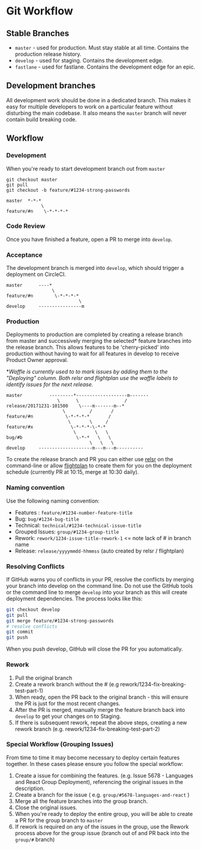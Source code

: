 # Git Workflow

## Stable Branches
- `master` - used for production. Must stay stable at all time. Contains the production release history.
- `develop` - used for staging. Contains the development edge.
- `fastlane` - used for fastlane. Contains the development edge for an epic.

## Development branches
All development work should be done in a dedicated branch. This 
makes it easy for multiple developers to work on a particular feature without 
disturbing the main codebase. It also means the `master` branch will never 
contain build breaking code. 

## Workflow
### Development
When you're ready to start development branch out from `master`

```
git checkout master
git pull
git checkout -b feature/#1234-strong-passwords
```

```
master  *-*-*
             \
feature/#n    \-*-*-*-*
```

### Code Review
Once you have finished a feature, open a PR to merge into `develop`.

### Acceptance
The development branch is merged into `develop`, which should trigger a deployment
on CircleCI.

```
master      ----*
                 \
feature/#n        \-*-*-*-*
                           \
develop     ----------------m
```

### Production
Deployments to production are completed by creating a release branch from master and
successively merging the selected\* feature branches into the release branch. This allows features
to be 'cherry-picked' into production without having to wait for all features in develop
to receive Product Owner approval. 

\**Waffle is currently used to to mark issues by adding them to the "Deploying" column. Both relsr and flightplan use the
waffle labels to identify issues for the next release.*

```
master          ---------*-------------------m-------
                   \      \                 /
release/20171231-101500    \----m-------m--*
                     \         /       /
feature/#n            \-*-*-*-*       / 
                       \       \     / 
feature/#x              \-*-*-*-\-*-* 
                         \       \   \ 
bug/#b                    \-*-*   \   \ 
                               \   \   \ 
develop     --------------------m---m---m----------
```

To create the release branch and PR you can either use [relsr](https://github.com/jcleary/relsr) on the command-line or allow [flightplan](https://flightplan.createl.io) to create
them for you on the deployment schedule (currently PR at 10:15, merge at 10:30 daily).

### Naming convention
Use the following naming convention:
- Features : `feature/#1234-number-feature-title`
- Bug: `bug/#1234-bug-title`
- Technical: `technical/#1234-technical-issue-title`
- Grouped Issues: `group/#1234-group-title`
- Rework: `rework/1234-issue-title-rework-1` <= note lack of # in branch name
- Release: `release/yyyymmdd-hhmmss` (auto created by relsr / flightplan)

### Resolving Conflicts
If GitHub warns you of conflicts in your PR, resolve the conflicts by merging your branch into develop on the command line. 
Do not use the GitHub tools or the command line to merge `develop` into your branch as this will create deployment dependencies. 
The process looks like this:
```bash
git checkout develop
git pull
git merge feature/#1234-strong-passwords
# resolve conflicts
git commit
git push
```

When you push develop, GitHub will close the PR for you automatically. 

### Rework
1. Pull the original branch
1. Create a rework branch without the # (e.g rework/1234-fix-breaking-test-part-1)
1. When ready, open the PR back to the original branch - this will ensure the PR is just for the most recent changes.
1. After the PR is merged, manually merge the feature branch back into `develop` to get your changes on to Staging.
1. If there is subsequent rework, repeat the above steps, creating a new rework branch (e.g. rework/1234-fix-breaking-test-part-2)

### Special Workflow (Grouping Issues)
From time to time it may become necessary to deploy certain features together. In these cases please ensure you follow the special workflow:

1. Create a issue for combining the features. (e.g. Issue 5678 - Languages and React Group Deployment), referencing the original issues in the description.
1. Create a branch for the issue ( e.g. `group/#5678-languages-and-react` )
1. Merge all the feature branches into the group branch.
1. Close the original issues.
1. When you're ready to deploy the entire group, you will be able to create a PR for the group branch to `master`
1. If rework is required on any of the issues in the group, use the Rework process above for the group issue (branch out of and PR back into the `group/#` branch)


